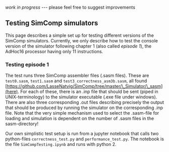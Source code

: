 
*work in progress* --- please feel free to suggest improvements

## Testing SimComp simulators
This page describes a simple set up for testing different versions of the SimComp simulators. 
Currently, we only describe how to test the console version of the simulator following chapter 1 (also called *episode 1*), 
the AdHoc16 processor having only 11 instructions. 

### Testing episode 1
The test runs three SimComp assembler files (.sasm files). These are `test0.sasm`, `test1.sasm` and `test3_correctness_asm3b.sasm`, 
all found [https://github.com/LasseNatvig/SimComp/tree/master/\_Simulator/\_sasm](here).
For each of these, there is an .inp file that should be sent (piped in UNIX-terminology) to the simulator executable (.exe file under windows). There are also three corresponding .out files describing precisely the output that should be produced by running the simulator on the corresponding .inp file. Note that the very simple mechanism used to select the .sasm-file for loading and simulation is dependent on the number of .sasm files in the sasm-directory! 

Our own simplistic test setup is run from a jupyter notebook that calls two python-files `correctness_test.py` and `performance_test.py`. The notebook is the file `SimCompTesting.ipynb` and runs with python 2.

